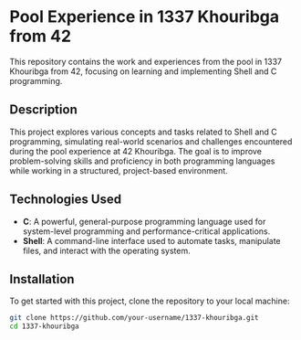 # Pool Experience in 1337 Khouribga from 42

This repository contains the work and experiences from the pool in 1337 Khouribga from 42, focusing on learning and implementing Shell and C programming.

## Description

This project explores various concepts and tasks related to Shell and C programming, simulating real-world scenarios and challenges encountered during the pool experience at 42 Khouribga. The goal is to improve problem-solving skills and proficiency in both programming languages while working in a structured, project-based environment.

## Technologies Used

- **C**: A powerful, general-purpose programming language used for system-level programming and performance-critical applications.
- **Shell**: A command-line interface used to automate tasks, manipulate files, and interact with the operating system.

## Installation

To get started with this project, clone the repository to your local machine:

```bash
git clone https://github.com/your-username/1337-khouribga.git
cd 1337-khouribga
